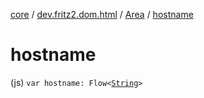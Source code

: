 [core](../../index.md) / [dev.fritz2.dom.html](../index.md) / [Area](index.md) / [hostname](./hostname.md)

# hostname

(js) `var hostname: Flow<`[`String`](https://kotlinlang.org/api/latest/jvm/stdlib/kotlin/-string/index.html)`>`